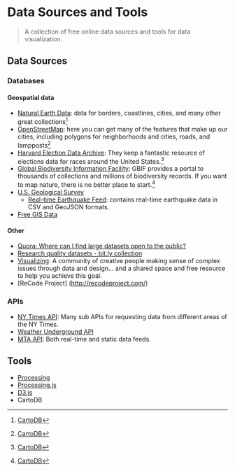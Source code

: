 # Data Sources and Tools
> A collection of free online data sources and tools for data visualization.

## Data Sources
### Databases
#### Geospatial data
+ [Natural Earth Data](http://www.naturalearthdata.com/): data for borders, coastlines, cities, and many other great collections[^1]
+ [OpenStreetMap](http://www.openstreetmap.org/): here you can get many of the features that make up our cities, including polygons for neighborhoods and cities, roads, and lampposts[^2]
+ [Harvard Election Data Archive](http://projects.iq.harvard.edu/eda/): They keep a fantastic resource of elections data for races around the United States.[^3]
+ [Global Biodiversity Information Facility](http://data.gbif.org/welcome.htm): GBIF provides a portal to thousands of collections and millions of biodiversity records. If you want to map nature, there is no better place to start.[^4]
+ [U.S. Geological Survey](http://www.usgs.gov/)
    + [Real-time Earthquake Feed](http://earthquake.usgs.gov/earthquakes/feed/): contains real-time earthquake data in CSV and GeoJSON formats.
+ [Free GIS Data](http://freegisdata.rtwilson.com/)

#### Other
+ [Quora: Where can I find large datasets open to the public?](http://www.quora.com/Data/Where-can-I-find-large-datasets-open-to-the-public)
+ [Research quality datasets - bit.ly collection](https://bitly.com/bundles/hmason/1)
+ [Visualizing](http://visualizing.org/data/browse): A community of creative people making sense of complex issues through data and design... and a shared space and free resource to help you achieve this goal.
+ [ReCode Project] (http://recodeproject.com/)

### APIs
+ [NY Times API](http://developer.nytimes.com/docs): Many sub APIs for requesting data from different areas of the NY Times.
+ [Weather Underground API](http://api.wunderground.com/)
+ [MTA API](http://www.mta.info/developers/download.html): Both real-time and static data feeds.


## Tools 

+ [Processing](http://processing.org/)
+ [Processing.js](http://processingjs.org/)
+ [D3.js](http://d3js.org/)
+ CartoDB


[^1]: [CartoDB](http://developers.cartodb.com/tutorials/simple_points_map.html)

[^2]: [CartoDB](http://developers.cartodb.com/tutorials/simple_points_map.html)

[^3]: [CartoDB](http://developers.cartodb.com/tutorials/simple_points_map.html)

[^4]: [CartoDB](http://developers.cartodb.com/tutorials/simple_points_map.html)